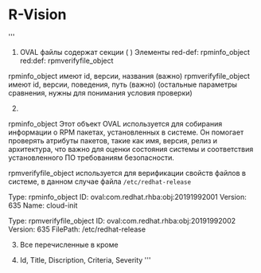 # R-Vision
'''
1. OVAL файлы содержат секции (<definitions> <tests> <objects> <states>)
	Элементы red-def: rpminfo_object
	         red:def: rpmverifyfile_object

rpminfo_object имеют id, версии, названия (важно)
rpmverifyfile_object имеют id, версии, поведения, путь (важно) (остальные параметры сравнения, нужны для понимания условия проверки)

2.

rpminfo_object
Этот объект OVAL используется для собирания информации о RPM пакетах, установленных в системе. Он помогает проверять атрибуты пакетов, такие как имя, версия, релиз и архитектура, что важно для оценки состояния системы и соответствия установленного ПО требованиям безопасности.

rpmverifyfile_object используется для верификации свойств файлов в системе, в данном случае файла `/etc/redhat-release`

Type: rpminfo_object
ID: oval:com.redhat.rhba:obj:20191992001
Version: 635
Name: cloud-init

Type: rpmverifyfile_object
ID: oval:com.redhat.rhba:obj:20191992002
Version: 635
FilePath: /etc/redhat-release

3. Все перечисленные в <advisory> кроме <severity>

4. Id, Title, Discription, Criteria, Severity
'''
